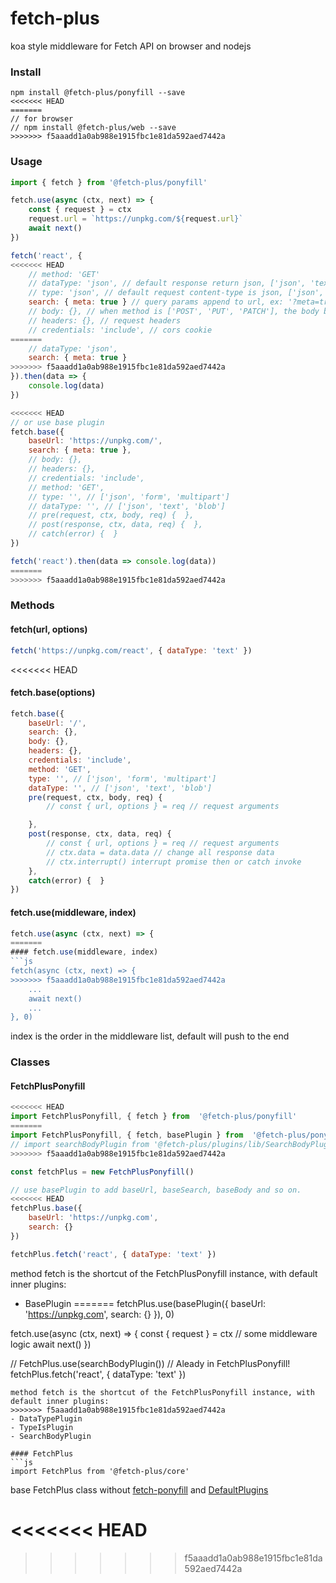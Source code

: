 # fetch-plus

koa style middleware for Fetch API on browser and nodejs

### Install

```
npm install @fetch-plus/ponyfill --save
<<<<<<< HEAD
=======
// for browser
// npm install @fetch-plus/web --save
>>>>>>> f5aaadd1a0ab988e1915fbc1e81da592aed7442a
```

### Usage

```js
import { fetch } from '@fetch-plus/ponyfill'

fetch.use(async (ctx, next) => {
	const { request } = ctx
	request.url = `https://unpkg.com/${request.url}`
	await next()
})

fetch('react', { 
<<<<<<< HEAD
	// method: 'GET'
	// dataType: 'json', // default response return json, ['json', 'text', 'blob']
	// type: 'json', // default request content-type is json, ['json', 'form', 'multipart']
	search: { meta: true } // query params append to url, ex: '?meta=true' 
	// body: {}, // when method is ['POST', 'PUT', 'PATCH'], the body be submited
	// headers: {}, // request headers
	// credentials: 'include', // cors cookie 
=======
	// dataType: 'json',
	search: { meta: true }
>>>>>>> f5aaadd1a0ab988e1915fbc1e81da592aed7442a
}).then(data => {
	console.log(data)
})

<<<<<<< HEAD
// or use base plugin
fetch.base({
	baseUrl: 'https://unpkg.com/',
	search: { meta: true },
	// body: {},
	// headers: {},
	// credentials: 'include',
	// method: 'GET',
	// type: '', // ['json', 'form', 'multipart']
	// dataType: '', // ['json', 'text', 'blob'] 
	// pre(request, ctx, body, req) {  },
	// post(response, ctx, data, req) {  },
	// catch(error) {  }
})

fetch('react').then(data => console.log(data))
=======
>>>>>>> f5aaadd1a0ab988e1915fbc1e81da592aed7442a
```

### Methods

#### fetch(url, options)
```js
fetch('https://unpkg.com/react', { dataType: 'text' })
```

<<<<<<< HEAD
#### fetch.base(options)
```js
fetch.base({
	baseUrl: '/',
	search: {},
	body: {},
	headers: {},
	credentials: 'include',
	method: 'GET',
	type: '', // ['json', 'form', 'multipart']
	dataType: '', // ['json', 'text', 'blob'] 
	pre(request, ctx, body, req) { 
		// const { url, options } = req // request arguments

	},
	post(response, ctx, data, req) { 
		// const { url, options } = req // request arguments
		// ctx.data = data.data // change all response data
		// ctx.interrupt() interrupt promise then or catch invoke
	},
	catch(error) {  }
})
```

#### fetch.use(middleware, index)
```js
fetch.use(async (ctx, next) => {
=======
#### fetch.use(middleware, index)
```js
fetch(async (ctx, next) => {
>>>>>>> f5aaadd1a0ab988e1915fbc1e81da592aed7442a
	...
	await next()
	...
}, 0)
```
index is the order in the middleware list, default will push to the end

### Classes

#### FetchPlusPonyfill
```js
<<<<<<< HEAD
import FetchPlusPonyfill, { fetch } from  '@fetch-plus/ponyfill'
=======
import FetchPlusPonyfill, { fetch, basePlugin } from  '@fetch-plus/ponyfill'
// import searchBodyPlugin from '@fetch-plus/plugins/lib/SearchBodyPlugin'
>>>>>>> f5aaadd1a0ab988e1915fbc1e81da592aed7442a

const fetchPlus = new FetchPlusPonyfill()

// use basePlugin to add baseUrl, baseSearch, baseBody and so on.
<<<<<<< HEAD
fetchPlus.base({
	baseUrl: 'https://unpkg.com',
	search: {} 
})

fetchPlus.fetch('react', { dataType: 'text' })
```
method fetch is the shortcut of the FetchPlusPonyfill instance, with default inner plugins:
- BasePlugin
=======
fetchPlus.use(basePlugin({
	baseUrl: 'https://unpkg.com',
	search: {} 
}), 0)

fetch.use(async (ctx, next) => {
	const { request } = ctx
	// some middleware logic
	await next()
})

// FetchPlus.use(searchBodyPlugin()) // Aleady in FetchPlusPonyfill!
fetchPlus.fetch('react', { dataType: 'text' })
```
method fetch is the shortcut of the FetchPlusPonyfill instance, with default inner plugins:
>>>>>>> f5aaadd1a0ab988e1915fbc1e81da592aed7442a
- DataTypePlugin
- TypeIsPlugin
- SearchBodyPlugin

#### FetchPlus
```js
import FetchPlus from '@fetch-plus/core'
```
base FetchPlus class without [fetch-ponyfill](https://github.com/qubyte/fetch-ponyfill) and [DefaultPlugins](https://github.com/touwaka/fetch-plus/blob/master/packages/plugins/src/DefaultPlugins.js)

<<<<<<< HEAD
=======

>>>>>>> f5aaadd1a0ab988e1915fbc1e81da592aed7442a
